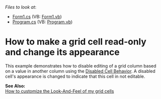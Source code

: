 <!-- default file list -->
*Files to look at*:

* [Form1.cs](./CS/Form1.cs) (VB: [Form1.vb](./VB/Form1.vb))
* [Program.cs](./CS/Program.cs) (VB: [Program.vb](./VB/Program.vb))
<!-- default file list end -->
# How to make a grid cell read-only and change its appearance


<p>This example demonstrates how to disable editing of a grid column based on a value in another column using the <a href ="https://docs.devexpress.com/WindowsForms/401146/common-features/behaviors/disabled-cell-behavior?v=19.2">Disabled Cell Behavior</a>. A disabled cell's appearance is changed to indicate that this cell in not editable.</p><p><strong>See Also:</strong><br />
<a href="https://www.devexpress.com/Support/Center/p/A255">How to customize the Look-And-Feel of my grid cells</a></p>

<br/>
